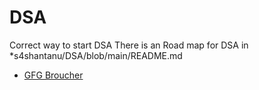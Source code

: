 # DSA
Correct way to start DSA
There is an Road map for DSA in 
*s4shantanu/DSA/blob/main/README.md
* [GFG Broucher](https://github.com/s4shantanu/DSA/blob/main/README.md)

